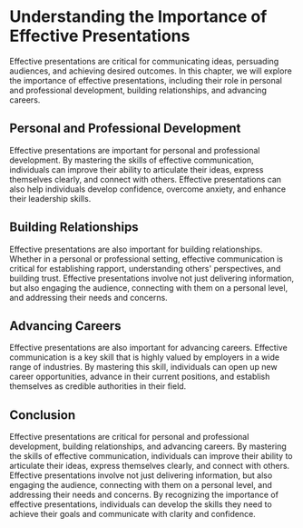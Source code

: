 Understanding the Importance of Effective Presentations
================================================================================

Effective presentations are critical for communicating ideas, persuading audiences, and achieving desired outcomes. In this chapter, we will explore the importance of effective presentations, including their role in personal and professional development, building relationships, and advancing careers.

Personal and Professional Development
-------------------------------------

Effective presentations are important for personal and professional development. By mastering the skills of effective communication, individuals can improve their ability to articulate their ideas, express themselves clearly, and connect with others. Effective presentations can also help individuals develop confidence, overcome anxiety, and enhance their leadership skills.

Building Relationships
----------------------

Effective presentations are also important for building relationships. Whether in a personal or professional setting, effective communication is critical for establishing rapport, understanding others' perspectives, and building trust. Effective presentations involve not just delivering information, but also engaging the audience, connecting with them on a personal level, and addressing their needs and concerns.

Advancing Careers
-----------------

Effective presentations are also important for advancing careers. Effective communication is a key skill that is highly valued by employers in a wide range of industries. By mastering this skill, individuals can open up new career opportunities, advance in their current positions, and establish themselves as credible authorities in their field.

Conclusion
----------

Effective presentations are critical for personal and professional development, building relationships, and advancing careers. By mastering the skills of effective communication, individuals can improve their ability to articulate their ideas, express themselves clearly, and connect with others. Effective presentations involve not just delivering information, but also engaging the audience, connecting with them on a personal level, and addressing their needs and concerns. By recognizing the importance of effective presentations, individuals can develop the skills they need to achieve their goals and communicate with clarity and confidence.
